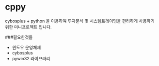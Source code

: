 cppy
====

cybosplus + python 을 이용하여 투자분석 및 시스템트레이딩을
편리하게 사용하기 위한 미니프로젝트 입니다.


###필요한것들

 * 윈도우 운영체제
 * cybosplus
 * pywin32 라이브러리
